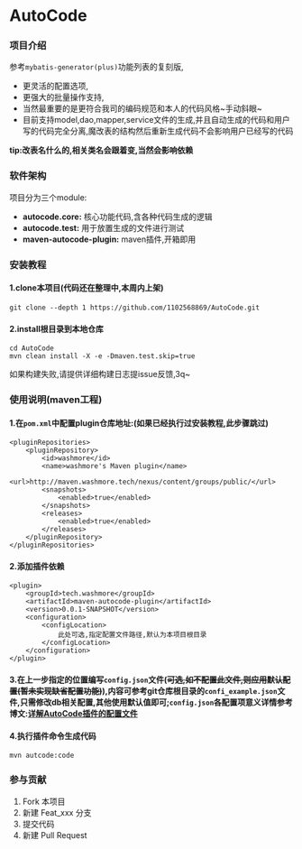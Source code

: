 # AutoCode

### 项目介绍

参考`mybatis-generator(plus)`功能列表的复刻版,
- 更灵活的配置选项,
- 更强大的批量操作支持,
- 当然最重要的是更符合我司的编码规范和本人的代码风格~手动斜眼~
- 目前支持model,dao,mapper,service文件的生成,并且自动生成的代码和用户写的代码完全分离,魔改表的结构然后重新生成代码不会影响用户已经写的代码    

**tip:改表名什么的,相关类名会跟着变,当然会影响依赖**

### 软件架构

项目分为三个module:
- **autocode.core:** 核心功能代码,含各种代码生成的逻辑
- **autocode.test:** 用于放置生成的文件进行测试
- **maven-autocode-plugin:** maven插件,开箱即用

### 安装教程

#### 1.clone本项目(代码还在整理中,本周内上架)
```
git clone --depth 1 https://github.com/1102568869/AutoCode.git
```
#### 2.install根目录到本地仓库
```
cd AutoCode 
mvn clean install -X -e -Dmaven.test.skip=true
```
如果构建失败,请提供详细构建日志提issue反馈,3q~

### 使用说明(maven工程)
#### 1.在`pom.xml`中配置plugin仓库地址:(如果已经执行过安装教程,此步骤跳过)
```
<pluginRepositories>    
    <pluginRepository>    
        <id>washmore</id>    
        <name>washmore's Maven plugin</name>    
        <url>http://maven.washmore.tech/nexus/content/groups/public/</url>    
        <snapshots>    
            <enabled>true</enabled>    
        </snapshots>    
        <releases>    
            <enabled>true</enabled>    
        </releases>    
    </pluginRepository>    
</pluginRepositories>
```
#### 2.添加插件依赖
```
<plugin>
    <groupId>tech.washmore</groupId>
    <artifactId>maven-autocode-plugin</artifactId>
    <version>0.0.1-SNAPSHOT</version>
    <configuration>
        <configLocation>
            此处可选,指定配置文件路径,默认为本项目根目录
        </configLocation>
    </configuration>
</plugin>
```
#### 3.在上一步指定的位置编写`config.json`文件(~~可选,如不配置此文件,则应用默认配置(暂未实现缺省配置功能)~~),内容可参考git仓库根目录的`confi_example.json`文件,只需修改db相关配置,其他使用默认值即可;`config.json`各配置项意义详情参考博文:[详解AutoCode插件的配置文件](https://blog.washmoretech.com)
#### 4.执行插件命令生成代码
```
mvn autcode:code
```

### 参与贡献
1. Fork 本项目
2. 新建 Feat_xxx 分支
3. 提交代码
4. 新建 Pull Request
